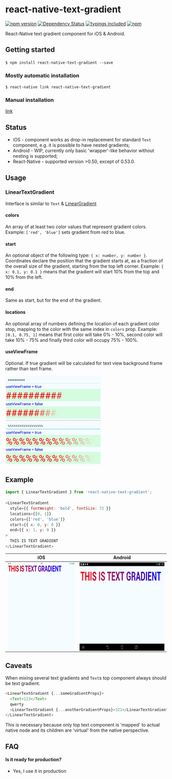 
# react-native-text-gradient
[![npm version](https://badge.fury.io/js/react-native-text-gradient.svg?t=1495378566925)](https://badge.fury.io/js/react-native-text-gradient)
[![Dependency Status](https://david-dm.org/iyegoroff/react-native-text-gradient.svg?t=1495378566925)](https://david-dm.org/iyegoroff/react-native-text-gradient)
[![typings included](https://img.shields.io/badge/typings-included-brightgreen.svg?t=1495378566925)](#typescript)
[![npm](https://img.shields.io/npm/l/express.svg?t=1495378566925)](https://www.npmjs.com/package/react-native-text-gradient)

React-Native text gradient component for iOS & Android.

## Getting started

`$ npm install react-native-text-gradient --save`

### Mostly automatic installation

`$ react-native link react-native-text-gradient`

### Manual installation

[link](manual_installation.md)

## Status

- iOS - component works as drop-in replacement for standard `Text` component, e.g. it is possible to have nested gradients;
- Android - WIP, currently only basic 'wrapper'-like behavior without nesting is supported;
- React-Native - supported version >0.50, except of 0.53.0.

## Usage

### LinearTextGradient
Interface is similar to `Text` & [LinearGradient](https://github.com/react-native-community/react-native-linear-gradient)

#### colors
An array of at least two color values that represent gradient colors. Example: `['red', 'blue']` sets gradient from red to blue.
  
#### start
An optional object of the following type: `{ x: number, y: number }`. Coordinates declare the position that the gradient starts at, as a fraction of the overall size of the gradient, starting from the top left corner. Example: `{ x: 0.1, y: 0.1 }` means that the gradient will start 10% from the top and 10% from the left.
 
#### end
Same as start, but for the end of the gradient.
 
#### locations
An optional array of numbers defining the location of each gradient color stop, mapping to the color with the same index in `colors` prop. Example: `[0.1, 0.75, 1]` means that first color will take 0% - 10%, second color will take 10% - 75% and finally third color will occupy 75% - 100%.

#### useViewFrame
Optional. If true gradient will be calculated for text view background frame rather than text frame.

<img src="img/useViewFrame.png" width="300">


## Example

```javascript
import { LinearTextGradient } from 'react-native-text-gradient';

<LinearTextGradient
  style={{ fontWeight: 'bold', fontSize: 72 }}
  locations={[0, 1]}
  colors={['red', 'blue']}
  start={{ x: 0, y: 0 }}
  end={{ x: 1, y: 0 }}
>
  THIS IS TEXT GRADIENT
</LinearTextGradient>
```

iOS                                            |  Android
:---------------------------------------------:|:---------------------------------------------:
<img src="img/ios.png" align="left" height="275">  |  <img src="img/android.jpg" align="right" height="275">


## Caveats

When mixing several text gradients and `Text`s top component always should be text gradient.
```javascript
<LinearTextGradient {...someGradientProps}>
  <Text>123</Text>
  qwerty
  <LinearTextGradient {...anotherGradientProps}>321</LinearTextGradient>
</LinearTextGradient>
```
This is necessary because only top text component is 'mapped' to actual native node and its children are 'virtual' from the native perspective.

## FAQ

#### Is it ready for production?
- Yes, I use it in production
